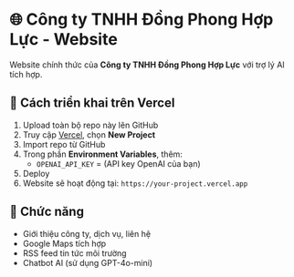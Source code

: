 # 🌐 Công ty TNHH Đồng Phong Hợp Lực - Website

Website chính thức của **Công ty TNHH Đồng Phong Hợp Lực** với trợ lý AI tích hợp.

## 🚀 Cách triển khai trên Vercel
1. Upload toàn bộ repo này lên GitHub
2. Truy cập [Vercel](https://vercel.com), chọn **New Project**
3. Import repo từ GitHub
4. Trong phần **Environment Variables**, thêm:
   - `OPENAI_API_KEY` = (API key OpenAI của bạn)
5. Deploy
6. Website sẽ hoạt động tại: `https://your-project.vercel.app`

## 📌 Chức năng
- Giới thiệu công ty, dịch vụ, liên hệ
- Google Maps tích hợp
- RSS feed tin tức môi trường
- Chatbot AI (sử dụng GPT-4o-mini)
